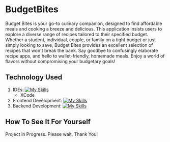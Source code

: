 # BudgetBites
Budget Bites is your go-to culinary companion, designed to find affordable meals and cooking a breeze and delicious. This application insists users to explore a diverse range of recipes tailored to their specified budget. Whether a student, individual, couple, or family on a tight budget or just simply looking to save, Budget Bites provides an excellent selection of recipes that won't break the bank. Say goodbye to confusingly elaborate recipe apps, and hello to wallet-friendly, homemade meals. Enjoy a world of flavors without compromising your budgetary goals!

## Technology Used
1. IDEs: [![My Skills](https://skillicons.dev/icons?i=vscode)](https://skillicons.dev)
   - XCode
3. Frontend Development: [![My Skills](https://skillicons.dev/icons?i=js,html,css)](https://skillicons.dev)
4. Backend Development: [![My Skills](https://skillicons.dev/icons?i=firebase)](https://skillicons.dev)

## How To See It For Yourself
Project in Progress. Please wait, Thank You!
